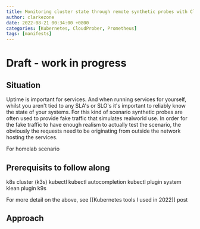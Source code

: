 ```yaml
---
title: Monitoring cluster state through remote synthetic probes with CloudProber
author: clarkezone
date: 2022-08-21 00:34:00 +0800
categories: [Kubernetes, CloudProber, Prometheus]
tags: [manifests]
---
```

# Draft - work in progress
## Situation
Uptime is important for services.  And when running services for yourself, whilst you aren't tied to any SLA's or SLO's it's important to reliably know the state of your systems. For this kind of scenario synthetic probes are often used to provide fake traffic that simulates realworld use.  In order for the fake traffic to have enough realism to actually test the scenario, the obviously the requests need to be originating from outside the network hosting the services.

For homelab scenario 

## Prerequisits to follow along
k8s cluster (k3s)
kubectl
kubectl autocompletion
kubectl plugin system
klean plugin
k9s

For more detail on the above, see [[Kubernetes tools I used in 2022]] post

## Approach
